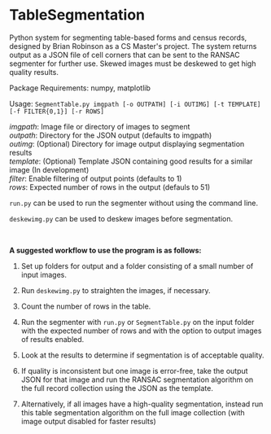 # TableSegmentation

Python system for segmenting table-based forms and census records, designed by Brian Robinson as a CS Master's project.
The system returns output as a JSON file of cell corners that can be sent to the RANSAC segmenter for further use.
Skewed images must be deskewed to get high quality results.

Package Requirements: numpy, matplotlib

Usage: `SegmentTable.py imgpath [-o OUTPATH] [-i OUTIMG] [-t TEMPLATE] [-f FILTER{0,1}] [-r ROWS]`

*imgpath*: Image file or directory of images to segment <br>
*outpath*: Directory for the JSON output (defaults to imgpath) <br>
*outimg*: (Optional) Directory for image output displaying segmentation results <br>
*template*: (Optional) Template JSON containing good results for a similar image (In development) <br>
*filter*: Enable filtering of output points (defaults to 1) <br>
*rows*: Expected number of rows in the output (defauls to 51) <br>

`run.py` can be used to run the segmenter without using the command line.

`deskewimg.py` can be used to deskew images before segmentation.

<br>

**A suggested workflow to use the program is as follows:**

1.	Set up folders for output and a folder consisting of a small number of input images.

2.	Run `deskewimg.py` to straighten the images, if necessary.

3.	Count the number of rows in the table.

4.	Run the segmenter with `run.py` or `SegmentTable.py` on the input folder with the expected number of rows and with the option to output images of results enabled.

5.	Look at the results to determine if segmentation is of acceptable quality.

6.	If quality is inconsistent but one image is error-free, take the output JSON for that image and run the RANSAC segmentation algorithm on the full record collection using the JSON as the template.

7.	Alternatively, if all images have a high-quality segmentation, instead run this table segmentation algorithm on the full image collection (with image output disabled for faster results)
